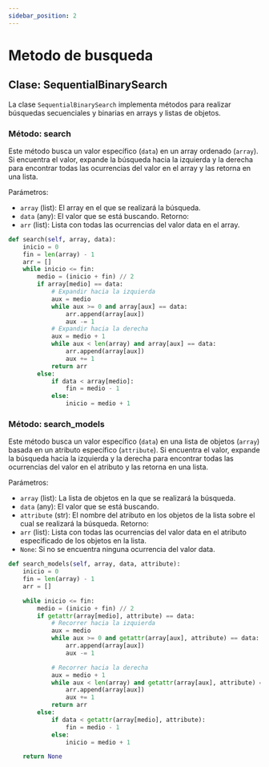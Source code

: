 ```yaml
---
sidebar_position: 2
---
```

# Metodo de busqueda

## Clase: SequentialBinarySearch

La clase `SequentialBinarySearch` implementa métodos para realizar búsquedas secuenciales y binarias en arrays y listas de objetos.

### Método: search

Este método busca un valor específico (`data`) en un array ordenado (`array`). Si encuentra el valor, expande la búsqueda hacia la izquierda y la derecha para encontrar todas las ocurrencias del valor en el array y las retorna en una lista.

Parámetros:
- `array` (list): El array en el que se realizará la búsqueda.
- `data` (any): El valor que se está buscando.
Retorno:
- `arr` (list): Lista con todas las ocurrencias del valor data en el array.

```python
def search(self, array, data):
    inicio = 0
    fin = len(array) - 1
    arr = []
    while inicio <= fin:
        medio = (inicio + fin) // 2
        if array[medio] == data:
            # Expandir hacia la izquierda
            aux = medio
            while aux >= 0 and array[aux] == data:
                arr.append(array[aux])
                aux -= 1
            # Expandir hacia la derecha
            aux = medio + 1
            while aux < len(array) and array[aux] == data:
                arr.append(array[aux])
                aux += 1
            return arr
        else:
            if data < array[medio]:
                fin = medio - 1
            else:
                inicio = medio + 1
```
### Método: search_models
Este método busca un valor específico (`data`) en una lista de objetos (`array`) basada en un atributo específico (`attribute`). Si encuentra el valor, expande la búsqueda hacia la izquierda y la derecha para encontrar todas las ocurrencias del valor en el atributo y las retorna en una lista.

Parámetros:
- `array` (list): La lista de objetos en la que se realizará la búsqueda.
- `data` (any): El valor que se está buscando.
- `attribute` (str): El nombre del atributo en los objetos de la lista sobre el cual se realizará la búsqueda.
Retorno:
- `arr` (list): Lista con todas las ocurrencias del valor data en el atributo especificado de los objetos en la lista.
- `None`: Si no se encuentra ninguna ocurrencia del valor data.

```python
def search_models(self, array, data, attribute):
    inicio = 0
    fin = len(array) - 1
    arr = []

    while inicio <= fin:
        medio = (inicio + fin) // 2
        if getattr(array[medio], attribute) == data:
            # Recorrer hacia la izquierda
            aux = medio
            while aux >= 0 and getattr(array[aux], attribute) == data:
                arr.append(array[aux])
                aux -= 1

            # Recorrer hacia la derecha
            aux = medio + 1
            while aux < len(array) and getattr(array[aux], attribute) == data:
                arr.append(array[aux])
                aux += 1
            return arr
        else:
            if data < getattr(array[medio], attribute):
                fin = medio - 1
            else:
                inicio = medio + 1

    return None

```
